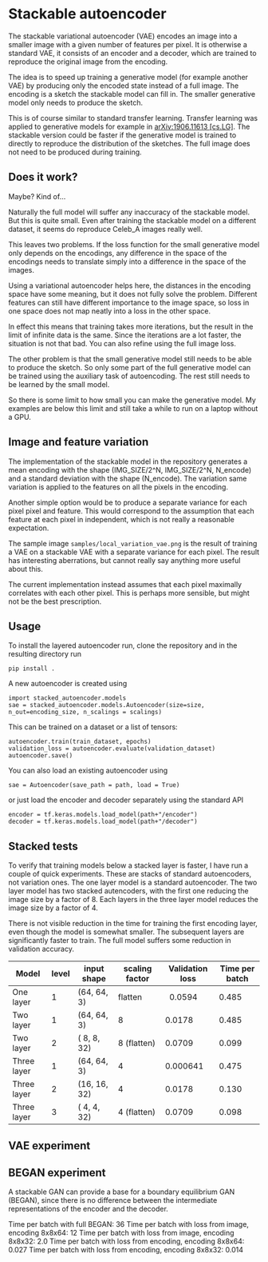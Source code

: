 
# Stackable autoencoder

The stackable variational autoencoder (VAE) encodes an image into a smaller
image with a given number of features per pixel. It is otherwise a standard
VAE, it consists of an encoder and a decoder, which are trained to
reproduce the original image from the encoding.

The idea is to speed up training a generative model (for example another VAE)
by producing only the encoded state instead of a full image. The encoding is
a sketch the stackable model can fill in. The smaller generative model only
needs to produce the sketch.

This is of course similar to standard transfer learning. Transfer learning was
applied to generative models for example in
[arXiv:1906.11613 [cs.LG]](https://arxiv.org/abs/1906.11613).
The stackable version could be faster if the generative model is trained to
directly to reproduce the distribution of the sketches. The full image does not
need to be produced during training.

## Does it work?

Maybe? Kind of...

Naturally the full model will suffer any inaccuracy of the stackable model.
But this is quite small. Even after training the stackable model on a different
dataset, it seems do reproduce Celeb_A images really well.

This leaves two problems. If the loss function for the small generative model
only depends on the encodings, any difference in the space of the encodings
needs to translate simply into a difference in the space of the images.

Using a variational autoencoder helps here, the distances in the encoding space
have some meaning, but it does not fully solve the problem. Different features
can still have different importance to the image space, so loss in one space
does not map neatly into a loss in the other space.

In effect this means that training takes more iterations, but the result in the
limit of infinite data is the same. Since the iterations are a lot faster, the
situation is not that bad. You can also refine using the full image loss.

The other problem is that the small generative model still needs to be able to
produce the sketch. So only some part of the full generative model can be
trained using the auxiliary task of autoencoding. The rest still needs to be
learned by the small model.

So there is some limit to how small you can make the generative model. My
examples are below this limit and still take a while to run on a laptop without
a GPU.

## Image and feature variation

The implementation of the stackable model in the repository generates a mean
encoding with the shape (IMG_SIZE/2^N, IMG_SIZE/2^N, N_encode) and a standard
deviation with the shape (N_encode). The variation same variation is applied to
the features on all the pixels in the encoding.

Another simple option would be to produce a separate variance for each pixel
pixel and feature. This would correspond to the assumption that each feature at
each pixel in independent, which is not really a reasonable expectation.

The sample image `samples/local_variation_vae.png` is the result of training a
VAE on a stackable VAE with a separate variance for each pixel. The result has
interesting aberrations, but cannot really say anything more useful about this.

The current implementation instead assumes that each pixel maximally correlates
with each other pixel. This is perhaps more sensible, but might not be the best
prescription.

## Usage

To install the layered autoencoder run, clone the repository and in the
resulting directory run
```
pip install .
```

A new autoencoder is created using
```
import stacked_autoencoder.models
sae = stacked_autoencoder.models.Autoencoder(size=size, n_out=encoding_size, n_scalings = scalings)
```
This can be trained on a dataset or a list of tensors:
```
autoencoder.train(train_dataset, epochs)
validation_loss = autoencoder.evaluate(validation_dataset)
autoencoder.save()
```

You can also load an existing autoencoder using
```
sae = Autoencoder(save_path = path, load = True)
```
or just load the encoder and decoder separately using the standard API
```
encoder = tf.keras.models.load_model(path+"/encoder")
decoder = tf.keras.models.load_model(path+"/decoder")
```


## Stacked tests

To verify that training models below a stacked layer is faster, I have run a
couple of quick experiments. These are stacks of standard autoencoders, not
variation ones. The one layer model is a standard autoencoder. The
two layer model has two stacked autencoders, with the first one reducing the
image size by a factor of 8. Each layers in the three layer model reduces the
image size by a factor of 4.

There is not visible reduction in the time for training the first encoding
layer, even though the model is somewhat smaller. The subsequent layers are
significantly faster to train. The full model suffers some reduction in
validation accuracy.

| Model       | level| input shape  | scaling factor | Validation loss | Time per batch |
| -----       | -----| -----------  | -------------- | --------------- | -------------- |
| One layer   | 1    | (64, 64,  3) | flatten        |  0.0594         | 0.485          |
| Two layer   | 1    | (64, 64,  3) | 8              |  0.0178         | 0.485          |
| Two layer   | 2    | ( 8,  8, 32) | 8 (flatten)    |  0.0709         | 0.099          |
| Three layer | 1    | (64, 64,  3) | 4              |  0.000641       | 0.475          |
| Three layer | 2    | (16, 16, 32) | 4              |  0.0178         | 0.130          |
| Three layer | 3    | ( 4,  4, 32) | 4 (flatten)    |  0.0709         | 0.098          |


## VAE experiment

## BEGAN experiment

A stackable GAN can provide a base for a boundary equilibrium GAN (BEGAN), since
there is no difference between the intermediate representations of the encoder
and the decoder.

Time per batch with full BEGAN: 36
Time per batch with loss from image, encoding 8x8x64: 12
Time per batch with loss from image, encoding 8x8x32: 2.0
Time per batch with loss from encoding, encoding 8x8x64: 0.027
Time per batch with loss from encoding, encoding 8x8x32: 0.014
